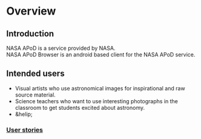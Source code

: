 # Overview  

## Introduction  

NASA APoD is a service provided by NASA.  
NASA APoD Browser is an android based client for the NASA APoD service.  


## Intended users  

* Visual artists who use astronomical images for inspirational and raw source material.  
* Science teachers who want to use interesting photographs in the classroom to get students excited about astronomy.  
* &helip;  

### [User stories](user-stories.md)  

 
